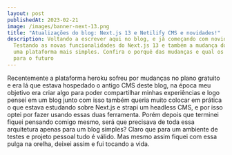 ```yaml
---
layout: post
publishedAt: 2023-02-21
image: /images/banner-next-13.png
title: "Atualizações do blog: Next.js 13 e Netilify CMS e novidades!"
description: Voltando a escrever aqui no blog, e já começando com novidades!
  Testando as novas funcionalidades do Next.js 13 e também a mudança do CMS para
  uma plataforma mais simples. Confira o porquê das mudanças e qual os planos
  para o futuro
---
```

Recentemente a plataforma heroku sofreu por mudanças no plano gratuito e era lá que estava hospedado o antigo CMS deste blog, na época meu objetivo era criar algo para poder compartilhar minhas experiências e logo pensei em um blog junto com isso  também queria muito colocar em prática o que estava estudando sobre Next.js e strapi um headless CMS, e por isso optei por fazer usando essas duas ferramenta. Porém depois que terminei fiquei pensando comigo mesmo, será que precisava de toda essa arquitetura apenas para um blog simples? Claro que para um ambiente de testes e projeto pessoal tudo é válido. Mas mesmo assim fiquei com essa pulga na orelha, deixei assim e fui tocando a vida.